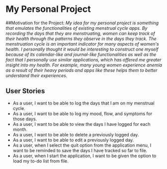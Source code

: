 # My Personal Project

##Motivation for the Project:
*My idea for my personal project is something that emulates the functionalities of existing menstrual cycle apps.
By recording the days that they are menstruating, women can keep track of their health through the patterns they
observe in the days they track. The menstruation cycle is an important indicator for many aspects of women's health. I
personally thought it would be interesting to construct one myself because of its calendar-like and journal-like 
functionalities as well as the fact that I personally use similar applications, which has offered me greater insight 
into my health. For example, many young women experience anemia as a result of their heavy periods and apps like these
helps them to better understand their experiences.*

## User Stories
- As a user, I want to be able to log the days that I am on my menstrual cycle. 
- As a user, I want to be able to log my mood, flow, and symptoms for those days.
- As a user, I want to be able to view the days I have logged for each month.
- As a user, I want to be able to delete a previously logged day.
- As a user, I want to be able to edit a previously logged day.
- As a user, when I select the quit option from the application menu, I want to be reminded to save the days I have
  tracked so far to file.
- As a user, when I start the application, I want to be given the option to load my to-do list from file.
  

